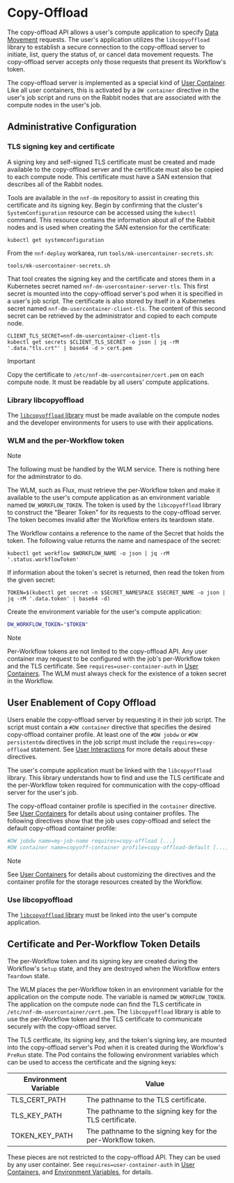 # Copy-Offload

The copy-offload API allows a user's compute application to specify [Data Movement](../data-movement/readme.md) requests. The user's application utilizes the `libcopyoffload` library to establish a secure connection to the copy-offload server to initiate, list, query the status of, or cancel data movement requests. The copy-offload server accepts only those requests that present its Workflow's token.

The copy-offload server is implemented as a special kind of [User Container](../user-containers/readme.md). Like all user containers, this is activated by a `DW container` directive in the user's job script and runs on the Rabbit nodes that are associated with the compute nodes in the user's job.

## Administrative Configuration

### TLS signing key and certificate

A signing key and self-signed TLS certificate must be created and made available to the copy-offload server and the certificate must also be copied to each compute node. This certificate must have a SAN extension that describes all of the Rabbit nodes.

Tools are available in the `nnf-dm` repository to assist in creating this certificate and its signing key. Begin by confirming that the cluster's `SystemConfiguration` resource can be accessed using the `kubectl` command. This resource contains the information about all of the Rabbit nodes and is used when creating the SAN extension for the certificate:

```console
kubectl get systemconfiguration
```

From the `nnf-deploy` workarea, run `tools/mk-usercontainer-secrets.sh`:

```console
tools/mk-usercontainer-secrets.sh
```

That tool creates the signing key and the certificate and stores them in a Kubernetes secret named `nnf-dm-usercontainer-server-tls`. This first secret is mounted into the copy-offload server's pod when it is specified in a user's job script. The certificate is also stored by itself in a Kubernetes secret named `nnf-dm-usercontainer-client-tls`. The content of this second secret can be retrieved by the administrator and copied to each compute node.

```console
CLIENT_TLS_SECRET=nnf-dm-usercontainer-client-tls
kubectl get secrets $CLIENT_TLS_SECRET -o json | jq -rM '.data."tls.crt"' | base64 -d > cert.pem
```

> [!IMPORTANT]
> Copy the certificate to `/etc/nnf-dm-usercontainer/cert.pem` on each compute node. It must be readable by all users' compute applications.

### Library libcopyoffload

The [`libcopyoffload` library](https://github.com/NearNodeFlash/nnf-dm/tree/master/daemons/lib-copy-offload) must be made available on the compute nodes and the developer environments for users to use with their applications.

### WLM and the per-Workflow token

> [!NOTE]
> The following must be handled by the WLM service. There is nothing here for the adminstrator to do.

The WLM, such as Flux, must retrieve the per-Workflow token and make it available to the user's compute application as an environment variable named `DW_WORKFLOW_TOKEN`. The token is used by the `libcopyoffload` library to construct the "Bearer Token" for its requests to the copy-offload server. The token becomes invalid after the Workflow enters its teardown state.

The Workflow contains a reference to the name of the Secret that holds the token. The following value returns the name and namespace of the secret:

```console
kubectl get workflow $WORKFLOW_NAME -o json | jq -rM '.status.workflowToken'
```

If information about the token's secret is returned, then read the token from the given secret:

```console
TOKEN=$(kubectl get secret -n $SECRET_NAMESPACE $SECRET_NAME -o json | jq -rM '.data.token' | base64 -d)
```

Create the environment variable for the user's compute application:

```bash
DW_WORKFLOW_TOKEN="$TOKEN"
```

> [!NOTE]
> Per-Workflow tokens are not limited to the copy-offload API. Any user container may request to be configured with the job's per-Workflow token and the TLS certificate. See `requires=user-container-auth` in [User Containers](../user-containers/readme.md). The WLM must always check for the existence of a token secret in the Workflow.

## User Enablement of Copy Offload

Users enable the copy-offload server by requesting it in their job script. The script must contain a `#DW container` directive that specifies the desired copy-offload container profile. At least one of the `#DW jobdw` or `#DW persistentdw` directives in the job script must include the `requires=copy-offload` statement. See [User Interactions](../user-interactions/readme.md) for more details about these directives.

The user's compute application must be linked with the `libcopyoffload` library. This library understands how to find and use the TLS certificate and the per-Workflow token required for communication with the copy-offload server for the user's job.

The copy-offload container profile is specified in the `container` directive. See [User Containers](../user-containers/readme.md) for details about using container profiles. The following directives show that the job uses copy-offload and select the default copy-offload container profile:

```bash
#DW jobdw name=my-job-name requires=copy-offload [...]
#DW container name=copyoff-container profile=copy-offload-default [...]
```

> [!NOTE]
> See [User Containers](../user-containers/readme.md) for details about customizing the directives and the container profile for the storage resources created by the Workflow.

### Use libcopyoffload

The [`libcopyoffload` library](https://github.com/NearNodeFlash/nnf-dm/tree/master/daemons/lib-copy-offload) must be linked into the user's compute application.

## Certificate and Per-Workflow Token Details

The per-Workflow token and its signing key are created during the Workflow's `Setup` state, and they are destroyed when the Workflow enters `Teardown` state.

The WLM places the per-Workflow token in an environment variable for the application on the compute node. The variable is named `DW_WORKFLOW_TOKEN`. The application on the compute node can find the TLS certificate in `/etc/nnf-dm-usercontainer/cert.pem`. The `libcopyoffload` library is able to use the per-Workflow token and the TLS certificate to communicate securely with the copy-offload server.

The TLS certficate, its signing key, and the token's signing key, are mounted into the copy-offload server's Pod when it is created during the Workflow's `PreRun` state. The Pod contains the following environment variables which can be used to access the certificate and the signing keys:

| Environment Variable | Value |
|----------------------|-------|
| TLS_CERT_PATH | The pathname to the TLS certificate. |
| TLS_KEY_PATH | The pathname to the signing key for the TLS certificate. |
| TOKEN_KEY_PATH | The pathname to the signing key for the per-Workflow token. |

These pieces are not restricted to the copy-offload API. They can be used by any user container. See `requires=user-container-auth` in [User Containers](../user-containers/readme.md), and [Environment Variables](../user-interactions/readme.md#environment-variables), for details.
